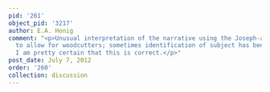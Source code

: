 ```yaml
---
pid: '261'
object_pid: '3217'
author: E.A. Honig
comment: "<p>Unusual interpretation of the narrative using the Joseph-as-carpenter
  to allow for woodcutters; sometimes identification of subject has been doubted but
  I am pretty certain that this is correct.</p>"
post_date: July 7, 2012
order: '260'
collection: discussion
---
```

